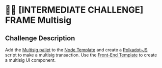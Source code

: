 # 🧑‍💻 [INTERMEDIATE CHALLENGE] FRAME Multisig

## Challenge Description

Add the [Multisig pallet](https://substrate.dev/rustdocs/v2.0.0-rc6/pallet_multisig/index.html) to the [Node Template](https://github.com/substrate-developer-hub/substrate-node-template) and create a [Polkadot-JS](https://polkadot.js.org/api/start/) script to make a multisig transaction. Use the [Front-End Template](https://github.com/substrate-developer-hub/substrate-front-end-template) to create a multisig UI component.
